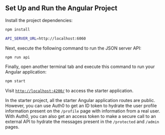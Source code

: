 ## Set Up and Run the Angular Project

Install the project dependencies:

```bash
npm install
```

```bash
API_SERVER_URL=http://localhost:6060
```

Next, execute the following command to run the JSON server API:

```bash
npm run api
```

Finally, open another terminal tab and execute this command to run your Angular application:

```bash
npm start
```

Visit [`http://localhost:4200/`](http://localhost:4200/) to access the starter application.

In the starter project, all the starter Angular application routes are public. However, you can use Auth0 to get an ID token to hydrate the user profile information present on the `/profile` page with information from a real user. With Auth0, you can also get an access token to make a secure call to an external API to hydrate the messages present in the `/protected` and `/admin` pages.
